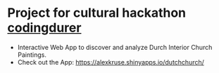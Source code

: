 # Project for cultural hackathon [codingdurer](http://codingdurer.de/)
 + Interactive Web App to discover and analyze Durch Interior Church Paintings.
 + Check out the App: https://alexkruse.shinyapps.io/dutchchurch/

